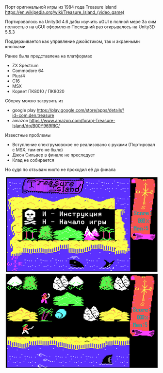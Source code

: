 
Порт оригинальной игры из 1984 года Treasure Island
https://en.wikipedia.org/wiki/Treasure_Island_(video_game)

Портировалось на Unity3d 4.6 дабы изучить uGUI в полной мере
За сим полностью на uGUI оформлено
Последний раз открывалось на Unity3D 5.5.3

Поддерживается как управление джойстиком, так и экранными кнопками

Ранее была представлена на платформах
- ZX Spectrum
- Commodore 64
- Plus/4
- C16
- MSX
- Корвет ПК8010 / ПК8020

Сборку можно загрузить из 
- google play
https://play.google.com/store/apps/details?id=com.den.treasure
- amazon
https://www.amazon.com/foranj-Treasure-Island/dp/B00Y969RIC/

Известные проблемы
- Вступление спектрумовское не реализовано с руками (Портировал с MSX, там его не было)
- Джон Сильвер в финале не преследует
- Клад не собирается

Но судя по отзывам никто не проходил её до финала


![Slack](https://github.com/UncleJey/treasure/blob/master/img/2016-03-24_1544.png?raw=true)
![Slack](https://github.com/UncleJey/treasure/blob/master/img/2016-03-24_15442.png?raw=true)
